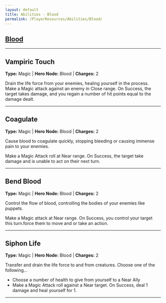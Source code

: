 ```yaml
---
layout: default
title: Abilities - Blood
permalink: /PlayerResources/Abilities/Blood/
---
```

## [Blood](#Blood)

------------------------------------------------
## Vampiric Touch
**Type:** Magic
 | **Hero Node:** Blood
 | **Charges:** 2

Drain the life force from your enemies, healing yourself in the process.
Make a Magic attack against an enemy in Close range. On Success, the target takes damage, and you regain a number of hit points equal to the damage dealt.

------------------------------------------------
## Coagulate
**Type:** Magic
 | **Hero Node:** Blood
 | **Charges:** 2

Cause blood to coagulate quickly, stopping bleeding or causing immense pain to your enemies.

Make a Magic Attack roll at Near range. On Success, the target take damage and is unable to act on their next turn.

------------------------------------------------
## Bend Blood
**Type:** Magic
 | **Hero Node:** Blood
 | **Charges:** 2

Control the flow of blood, controlling the bodies of your enemies like puppets.

Make a Magic attack at Near range. On Success, you control your target this turn.force them to move and or take an action.

------------------------------------------------
## Siphon Life
**Type:** Magic
 | **Hero Node:** Blood
 | **Charges:** 2

Transfer and drain the life force to and from creatures. Choose one of the following...
- Choose a number of health to give from yourself to a Near Ally
- Make a Magic Attack roll against a Near target. On Success, deal 1 damage and heal yourself for 1.

------------------------------------------------